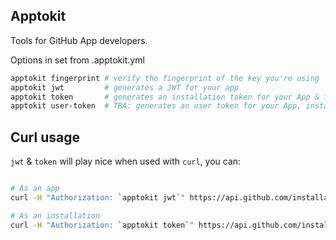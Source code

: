 ## Apptokit

Tools for GitHub App developers.


Options in set from .apptokit.yml


```bash
apptokit fingerprint # verify the fingerprint of the key you're using
apptokit jwt         # generates a JWT for your app
apptokit token       # generates an installation token for your App & installation
apptokit user-token  # TBA: generates an user token for your App, installation, & user
```


## Curl usage

`jwt` & `token` will play nice when used with `curl`, you can:

```bash

# As an app
curl -H "Authorization: `apptokit jwt`" https://api.github.com/installations

# As an installation
curl -H "Authorization: `apptokit token`" https://api.github.com/installation/repositories
```
